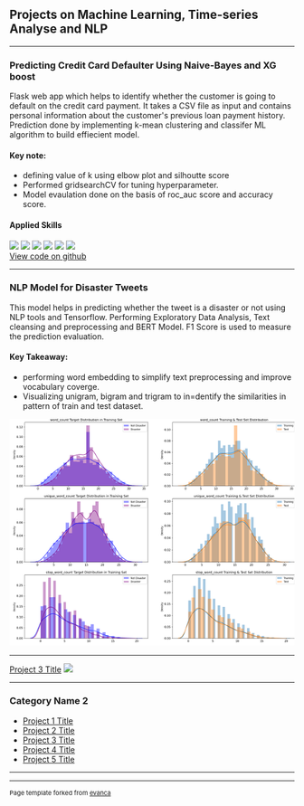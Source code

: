 ## Projects on Machine Learning, Time-series Analyse and NLP

---

### Predicting Credit Card Defaulter Using Naive-Bayes and XG boost

Flask web app which helps to identify whether the customer is going to default on the credit card payment. It takes a CSV file as input and contains personal information about the customer's previous loan payment history. Prediction done by implementing k-mean clustering and classifer ML algorithm to build effiecient model.
#### Key note:
* defining value of k using elbow plot and silhoutte score
* Performed gridsearchCV for tuning hyperparameter.
* Model evaulation done on the basis of roc_auc score and accuracy score.
#### Applied Skills
[![](https://img.shields.io/badge/Python-white?logo=Python)](#) [![](https://img.shields.io/badge/Jupyter-white?logo=Jupyter)](#) [![](https://img.shields.io/badge/Flask-white?logo=flask)](#) [![](https://img.shields.io/badge/Pandas-white?logo=Pandas)](#) [![](https://img.shields.io/badge/Numpy-white?logo=Numpy)](#) [![](https://img.shields.io/badge/matplotlib-seaborn-white)](#)    
[View code on github](https://github.com/harsiddh-11/creditcarddefaultermodel)


---


### NLP Model for Disaster Tweets

This model helps in predicting whether the tweet is a disaster or not using NLP tools and Tensorflow. Performing Exploratory Data Analysis,
Text cleansing and preprocessing and BERT Model. F1 Score is used to measure the prediction evaluation.
#### Key Takeaway:
* performing word embedding to simplify text preprocessing and improve vocabulary coverge.
* Visualizing unigram, bigram and trigram to in=dentify the similarities in pattern of train and test dataset.
<img src="images/dist-1.png?raw=true"/>


---
[Project 3 Title](http://example.com/)
<img src="images/dummy_thumbnail.jpg?raw=true"/>

---

### Category Name 2

- [Project 1 Title](http://example.com/)
- [Project 2 Title](http://example.com/)
- [Project 3 Title](http://example.com/)
- [Project 4 Title](http://example.com/)
- [Project 5 Title](http://example.com/)

---




---
<p style="font-size:11px">Page template forked from <a href="https://github.com/evanca/quick-portfolio">evanca</a></p>
<!-- Remove above link if you don't want to attibute -->
